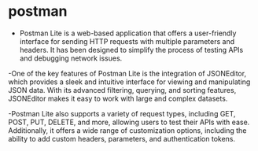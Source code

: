 # postman

- Postman Lite is a web-based application that offers a user-friendly interface for sending HTTP requests with multiple parameters and headers. It has been designed to simplify the process of testing APIs and debugging network issues. 

-One of the key features of Postman Lite is the integration of JSONEditor, which provides a sleek and intuitive interface for viewing and manipulating JSON data. With its advanced filtering, querying, and sorting features, JSONEditor makes it easy to work with large and complex datasets.

-Postman Lite also supports a variety of request types, including GET, POST, PUT, DELETE, and more, allowing users to test their APIs with ease. Additionally, it offers a wide range of customization options, including the ability to add custom headers, parameters, and authentication tokens.
